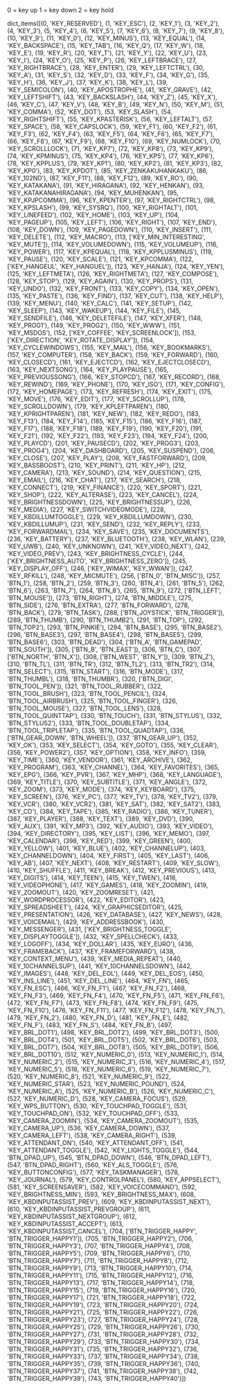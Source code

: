 



0 = key up
1 = key down
2 = key hold

dict_items([(0, 'KEY_RESERVED'), (1, 'KEY_ESC'), (2, 'KEY_1'), (3, 'KEY_2'), (4, 'KEY_3'), (5, 'KEY_4'), (6, 'KEY_5'), (7, 'KEY_6'), (8, 'KEY_7'), (9, 'KEY_8'), (10, 'KEY_9'), (11, 'KEY_0'), (12, 'KEY_MINUS'), (13, 'KEY_EQUAL'), (14, 'KEY_BACKSPACE'), (15, 'KEY_TAB'), (16, 'KEY_Q'), (17, 'KEY_W'), (18, 'KEY_E'), (19, 'KEY_R'), (20, 'KEY_T'), (21, 'KEY_Y'), (22, 'KEY_U'), (23, 'KEY_I'), (24, 'KEY_O'), (25, 'KEY_P'), (26, 'KEY_LEFTBRACE'), (27, 'KEY_RIGHTBRACE'), (28, 'KEY_ENTER'), (29, 'KEY_LEFTCTRL'), (30, 'KEY_A'), (31, 'KEY_S'), (32, 'KEY_D'), (33, 'KEY_F'), (34, 'KEY_G'), (35, 'KEY_H'), (36, 'KEY_J'), (37, 'KEY_K'), (38, 'KEY_L'), (39, 'KEY_SEMICOLON'), (40, 'KEY_APOSTROPHE'), (41, 'KEY_GRAVE'), (42, 'KEY_LEFTSHIFT'), (43, 'KEY_BACKSLASH'), (44, 'KEY_Z'), (45, 'KEY_X'), (46, 'KEY_C'), (47, 'KEY_V'), (48, 'KEY_B'), (49, 'KEY_N'), (50, 'KEY_M'), (51, 'KEY_COMMA'), (52, 'KEY_DOT'), (53, 'KEY_SLASH'), (54, 'KEY_RIGHTSHIFT'), (55, 'KEY_KPASTERISK'), (56, 'KEY_LEFTALT'), (57, 'KEY_SPACE'), (58, 'KEY_CAPSLOCK'), (59, 'KEY_F1'), (60, 'KEY_F2'), (61, 'KEY_F3'), (62, 'KEY_F4'), (63, 'KEY_F5'), (64, 'KEY_F6'), (65, 'KEY_F7'), (66, 'KEY_F8'), (67, 'KEY_F9'), (68, 'KEY_F10'), (69, 'KEY_NUMLOCK'), (70, 'KEY_SCROLLLOCK'), (71, 'KEY_KP7'), (72, 'KEY_KP8'), (73, 'KEY_KP9'), (74, 'KEY_KPMINUS'), (75, 'KEY_KP4'), (76, 'KEY_KP5'), (77, 'KEY_KP6'), (78, 'KEY_KPPLUS'), (79, 'KEY_KP1'), (80, 'KEY_KP2'), (81, 'KEY_KP3'), (82, 'KEY_KP0'), (83, 'KEY_KPDOT'), (85, 'KEY_ZENKAKUHANKAKU'), (86, 'KEY_102ND'), (87, 'KEY_F11'), (88, 'KEY_F12'), (89, 'KEY_RO'), (90, 'KEY_KATAKANA'), (91, 'KEY_HIRAGANA'), (92, 'KEY_HENKAN'), (93, 'KEY_KATAKANAHIRAGANA'), (94, 'KEY_MUHENKAN'), (95, 'KEY_KPJPCOMMA'), (96, 'KEY_KPENTER'), (97, 'KEY_RIGHTCTRL'), (98, 'KEY_KPSLASH'), (99, 'KEY_SYSRQ'), (100, 'KEY_RIGHTALT'), (101, 'KEY_LINEFEED'), (102, 'KEY_HOME'), (103, 'KEY_UP'), (104, 'KEY_PAGEUP'), (105, 'KEY_LEFT'), (106, 'KEY_RIGHT'), (107, 'KEY_END'), (108, 'KEY_DOWN'), (109, 'KEY_PAGEDOWN'), (110, 'KEY_INSERT'), (111, 'KEY_DELETE'), (112, 'KEY_MACRO'), (113, ['KEY_MIN_INTERESTING', 'KEY_MUTE']), (114, 'KEY_VOLUMEDOWN'), (115, 'KEY_VOLUMEUP'), (116, 'KEY_POWER'), (117, 'KEY_KPEQUAL'), (118, 'KEY_KPPLUSMINUS'), (119, 'KEY_PAUSE'), (120, 'KEY_SCALE'), (121, 'KEY_KPCOMMA'), (122, ['KEY_HANGEUL', 'KEY_HANGUEL']), (123, 'KEY_HANJA'), (124, 'KEY_YEN'), (125, 'KEY_LEFTMETA'), (126, 'KEY_RIGHTMETA'), (127, 'KEY_COMPOSE'), (128, 'KEY_STOP'), (129, 'KEY_AGAIN'), (130, 'KEY_PROPS'), (131, 'KEY_UNDO'), (132, 'KEY_FRONT'), (133, 'KEY_COPY'), (134, 'KEY_OPEN'), (135, 'KEY_PASTE'), (136, 'KEY_FIND'), (137, 'KEY_CUT'), (138, 'KEY_HELP'), (139, 'KEY_MENU'), (140, 'KEY_CALC'), (141, 'KEY_SETUP'), (142, 'KEY_SLEEP'), (143, 'KEY_WAKEUP'), (144, 'KEY_FILE'), (145, 'KEY_SENDFILE'), (146, 'KEY_DELETEFILE'), (147, 'KEY_XFER'), (148, 'KEY_PROG1'), (149, 'KEY_PROG2'), (150, 'KEY_WWW'), (151, 'KEY_MSDOS'), (152, ['KEY_COFFEE', 'KEY_SCREENLOCK']), (153, ['KEY_DIRECTION', 'KEY_ROTATE_DISPLAY']), (154, 'KEY_CYCLEWINDOWS'), (155, 'KEY_MAIL'), (156, 'KEY_BOOKMARKS'), (157, 'KEY_COMPUTER'), (158, 'KEY_BACK'), (159, 'KEY_FORWARD'), (160, 'KEY_CLOSECD'), (161, 'KEY_EJECTCD'), (162, 'KEY_EJECTCLOSECD'), (163, 'KEY_NEXTSONG'), (164, 'KEY_PLAYPAUSE'), (165, 'KEY_PREVIOUSSONG'), (166, 'KEY_STOPCD'), (167, 'KEY_RECORD'), (168, 'KEY_REWIND'), (169, 'KEY_PHONE'), (170, 'KEY_ISO'), (171, 'KEY_CONFIG'), (172, 'KEY_HOMEPAGE'), (173, 'KEY_REFRESH'), (174, 'KEY_EXIT'), (175, 'KEY_MOVE'), (176, 'KEY_EDIT'), (177, 'KEY_SCROLLUP'), (178, 'KEY_SCROLLDOWN'), (179, 'KEY_KPLEFTPAREN'), (180, 'KEY_KPRIGHTPAREN'), (181, 'KEY_NEW'), (182, 'KEY_REDO'), (183, 'KEY_F13'), (184, 'KEY_F14'), (185, 'KEY_F15'), (186, 'KEY_F16'), (187, 'KEY_F17'), (188, 'KEY_F18'), (189, 'KEY_F19'), (190, 'KEY_F20'), (191, 'KEY_F21'), (192, 'KEY_F22'), (193, 'KEY_F23'), (194, 'KEY_F24'), (200, 'KEY_PLAYCD'), (201, 'KEY_PAUSECD'), (202, 'KEY_PROG3'), (203, 'KEY_PROG4'), (204, 'KEY_DASHBOARD'), (205, 'KEY_SUSPEND'), (206, 'KEY_CLOSE'), (207, 'KEY_PLAY'), (208, 'KEY_FASTFORWARD'), (209, 'KEY_BASSBOOST'), (210, 'KEY_PRINT'), (211, 'KEY_HP'), (212, 'KEY_CAMERA'), (213, 'KEY_SOUND'), (214, 'KEY_QUESTION'), (215, 'KEY_EMAIL'), (216, 'KEY_CHAT'), (217, 'KEY_SEARCH'), (218, 'KEY_CONNECT'), (219, 'KEY_FINANCE'), (220, 'KEY_SPORT'), (221, 'KEY_SHOP'), (222, 'KEY_ALTERASE'), (223, 'KEY_CANCEL'), (224, 'KEY_BRIGHTNESSDOWN'), (225, 'KEY_BRIGHTNESSUP'), (226, 'KEY_MEDIA'), (227, 'KEY_SWITCHVIDEOMODE'), (228, 'KEY_KBDILLUMTOGGLE'), (229, 'KEY_KBDILLUMDOWN'), (230, 'KEY_KBDILLUMUP'), (231, 'KEY_SEND'), (232, 'KEY_REPLY'), (233, 'KEY_FORWARDMAIL'), (234, 'KEY_SAVE'), (235, 'KEY_DOCUMENTS'), (236, 'KEY_BATTERY'), (237, 'KEY_BLUETOOTH'), (238, 'KEY_WLAN'), (239, 'KEY_UWB'), (240, 'KEY_UNKNOWN'), (241, 'KEY_VIDEO_NEXT'), (242, 'KEY_VIDEO_PREV'), (243, 'KEY_BRIGHTNESS_CYCLE'), (244, ['KEY_BRIGHTNESS_AUTO', 'KEY_BRIGHTNESS_ZERO']), (245, 'KEY_DISPLAY_OFF'), (246, ['KEY_WIMAX', 'KEY_WWAN']), (247, 'KEY_RFKILL'), (248, 'KEY_MICMUTE'), (256, ['BTN_0', 'BTN_MISC']), (257, 'BTN_1'), (258, 'BTN_2'), (259, 'BTN_3'), (260, 'BTN_4'), (261, 'BTN_5'), (262, 'BTN_6'), (263, 'BTN_7'), (264, 'BTN_8'), (265, 'BTN_9'), (272, ['BTN_LEFT', 'BTN_MOUSE']), (273, 'BTN_RIGHT'), (274, 'BTN_MIDDLE'), (275, 'BTN_SIDE'), (276, 'BTN_EXTRA'), (277, 'BTN_FORWARD'), (278, 'BTN_BACK'), (279, 'BTN_TASK'), (288, ['BTN_JOYSTICK', 'BTN_TRIGGER']), (289, 'BTN_THUMB'), (290, 'BTN_THUMB2'), (291, 'BTN_TOP'), (292, 'BTN_TOP2'), (293, 'BTN_PINKIE'), (294, 'BTN_BASE'), (295, 'BTN_BASE2'), (296, 'BTN_BASE3'), (297, 'BTN_BASE4'), (298, 'BTN_BASE5'), (299, 'BTN_BASE6'), (303, 'BTN_DEAD'), (304, ['BTN_A', 'BTN_GAMEPAD', 'BTN_SOUTH']), (305, ['BTN_B', 'BTN_EAST']), (306, 'BTN_C'), (307, ['BTN_NORTH', 'BTN_X']), (308, ['BTN_WEST', 'BTN_Y']), (309, 'BTN_Z'), (310, 'BTN_TL'), (311, 'BTN_TR'), (312, 'BTN_TL2'), (313, 'BTN_TR2'), (314, 'BTN_SELECT'), (315, 'BTN_START'), (316, 'BTN_MODE'), (317, 'BTN_THUMBL'), (318, 'BTN_THUMBR'), (320, ['BTN_DIGI', 'BTN_TOOL_PEN']), (321, 'BTN_TOOL_RUBBER'), (322, 'BTN_TOOL_BRUSH'), (323, 'BTN_TOOL_PENCIL'), (324, 'BTN_TOOL_AIRBRUSH'), (325, 'BTN_TOOL_FINGER'), (326, 'BTN_TOOL_MOUSE'), (327, 'BTN_TOOL_LENS'), (328, 'BTN_TOOL_QUINTTAP'), (330, 'BTN_TOUCH'), (331, 'BTN_STYLUS'), (332, 'BTN_STYLUS2'), (333, 'BTN_TOOL_DOUBLETAP'), (334, 'BTN_TOOL_TRIPLETAP'), (335, 'BTN_TOOL_QUADTAP'), (336, ['BTN_GEAR_DOWN', 'BTN_WHEEL']), (337, 'BTN_GEAR_UP'), (352, 'KEY_OK'), (353, 'KEY_SELECT'), (354, 'KEY_GOTO'), (355, 'KEY_CLEAR'), (356, 'KEY_POWER2'), (357, 'KEY_OPTION'), (358, 'KEY_INFO'), (359, 'KEY_TIME'), (360, 'KEY_VENDOR'), (361, 'KEY_ARCHIVE'), (362, 'KEY_PROGRAM'), (363, 'KEY_CHANNEL'), (364, 'KEY_FAVORITES'), (365, 'KEY_EPG'), (366, 'KEY_PVR'), (367, 'KEY_MHP'), (368, 'KEY_LANGUAGE'), (369, 'KEY_TITLE'), (370, 'KEY_SUBTITLE'), (371, 'KEY_ANGLE'), (372, 'KEY_ZOOM'), (373, 'KEY_MODE'), (374, 'KEY_KEYBOARD'), (375, 'KEY_SCREEN'), (376, 'KEY_PC'), (377, 'KEY_TV'), (378, 'KEY_TV2'), (379, 'KEY_VCR'), (380, 'KEY_VCR2'), (381, 'KEY_SAT'), (382, 'KEY_SAT2'), (383, 'KEY_CD'), (384, 'KEY_TAPE'), (385, 'KEY_RADIO'), (386, 'KEY_TUNER'), (387, 'KEY_PLAYER'), (388, 'KEY_TEXT'), (389, 'KEY_DVD'), (390, 'KEY_AUX'), (391, 'KEY_MP3'), (392, 'KEY_AUDIO'), (393, 'KEY_VIDEO'), (394, 'KEY_DIRECTORY'), (395, 'KEY_LIST'), (396, 'KEY_MEMO'), (397, 'KEY_CALENDAR'), (398, 'KEY_RED'), (399, 'KEY_GREEN'), (400, 'KEY_YELLOW'), (401, 'KEY_BLUE'), (402, 'KEY_CHANNELUP'), (403, 'KEY_CHANNELDOWN'), (404, 'KEY_FIRST'), (405, 'KEY_LAST'), (406, 'KEY_AB'), (407, 'KEY_NEXT'), (408, 'KEY_RESTART'), (409, 'KEY_SLOW'), (410, 'KEY_SHUFFLE'), (411, 'KEY_BREAK'), (412, 'KEY_PREVIOUS'), (413, 'KEY_DIGITS'), (414, 'KEY_TEEN'), (415, 'KEY_TWEN'), (416, 'KEY_VIDEOPHONE'), (417, 'KEY_GAMES'), (418, 'KEY_ZOOMIN'), (419, 'KEY_ZOOMOUT'), (420, 'KEY_ZOOMRESET'), (421, 'KEY_WORDPROCESSOR'), (422, 'KEY_EDITOR'), (423, 'KEY_SPREADSHEET'), (424, 'KEY_GRAPHICSEDITOR'), (425, 'KEY_PRESENTATION'), (426, 'KEY_DATABASE'), (427, 'KEY_NEWS'), (428, 'KEY_VOICEMAIL'), (429, 'KEY_ADDRESSBOOK'), (430, 'KEY_MESSENGER'), (431, ['KEY_BRIGHTNESS_TOGGLE', 'KEY_DISPLAYTOGGLE']), (432, 'KEY_SPELLCHECK'), (433, 'KEY_LOGOFF'), (434, 'KEY_DOLLAR'), (435, 'KEY_EURO'), (436, 'KEY_FRAMEBACK'), (437, 'KEY_FRAMEFORWARD'), (438, 'KEY_CONTEXT_MENU'), (439, 'KEY_MEDIA_REPEAT'), (440, 'KEY_10CHANNELSUP'), (441, 'KEY_10CHANNELSDOWN'), (442, 'KEY_IMAGES'), (448, 'KEY_DEL_EOL'), (449, 'KEY_DEL_EOS'), (450, 'KEY_INS_LINE'), (451, 'KEY_DEL_LINE'), (464, 'KEY_FN'), (465, 'KEY_FN_ESC'), (466, 'KEY_FN_F1'), (467, 'KEY_FN_F2'), (468, 'KEY_FN_F3'), (469, 'KEY_FN_F4'), (470, 'KEY_FN_F5'), (471, 'KEY_FN_F6'), (472, 'KEY_FN_F7'), (473, 'KEY_FN_F8'), (474, 'KEY_FN_F9'), (475, 'KEY_FN_F10'), (476, 'KEY_FN_F11'), (477, 'KEY_FN_F12'), (478, 'KEY_FN_1'), (479, 'KEY_FN_2'), (480, 'KEY_FN_D'), (481, 'KEY_FN_E'), (482, 'KEY_FN_F'), (483, 'KEY_FN_S'), (484, 'KEY_FN_B'), (497, 'KEY_BRL_DOT1'), (498, 'KEY_BRL_DOT2'), (499, 'KEY_BRL_DOT3'), (500, 'KEY_BRL_DOT4'), (501, 'KEY_BRL_DOT5'), (502, 'KEY_BRL_DOT6'), (503, 'KEY_BRL_DOT7'), (504, 'KEY_BRL_DOT8'), (505, 'KEY_BRL_DOT9'), (506, 'KEY_BRL_DOT10'), (512, 'KEY_NUMERIC_0'), (513, 'KEY_NUMERIC_1'), (514, 'KEY_NUMERIC_2'), (515, 'KEY_NUMERIC_3'), (516, 'KEY_NUMERIC_4'), (517, 'KEY_NUMERIC_5'), (518, 'KEY_NUMERIC_6'), (519, 'KEY_NUMERIC_7'), (520, 'KEY_NUMERIC_8'), (521, 'KEY_NUMERIC_9'), (522, 'KEY_NUMERIC_STAR'), (523, 'KEY_NUMERIC_POUND'), (524, 'KEY_NUMERIC_A'), (525, 'KEY_NUMERIC_B'), (526, 'KEY_NUMERIC_C'), (527, 'KEY_NUMERIC_D'), (528, 'KEY_CAMERA_FOCUS'), (529, 'KEY_WPS_BUTTON'), (530, 'KEY_TOUCHPAD_TOGGLE'), (531, 'KEY_TOUCHPAD_ON'), (532, 'KEY_TOUCHPAD_OFF'), (533, 'KEY_CAMERA_ZOOMIN'), (534, 'KEY_CAMERA_ZOOMOUT'), (535, 'KEY_CAMERA_UP'), (536, 'KEY_CAMERA_DOWN'), (537, 'KEY_CAMERA_LEFT'), (538, 'KEY_CAMERA_RIGHT'), (539, 'KEY_ATTENDANT_ON'), (540, 'KEY_ATTENDANT_OFF'), (541, 'KEY_ATTENDANT_TOGGLE'), (542, 'KEY_LIGHTS_TOGGLE'), (544, 'BTN_DPAD_UP'), (545, 'BTN_DPAD_DOWN'), (546, 'BTN_DPAD_LEFT'), (547, 'BTN_DPAD_RIGHT'), (560, 'KEY_ALS_TOGGLE'), (576, 'KEY_BUTTONCONFIG'), (577, 'KEY_TASKMANAGER'), (578, 'KEY_JOURNAL'), (579, 'KEY_CONTROLPANEL'), (580, 'KEY_APPSELECT'), (581, 'KEY_SCREENSAVER'), (582, 'KEY_VOICECOMMAND'), (592, 'KEY_BRIGHTNESS_MIN'), (593, 'KEY_BRIGHTNESS_MAX'), (608, 'KEY_KBDINPUTASSIST_PREV'), (609, 'KEY_KBDINPUTASSIST_NEXT'), (610, 'KEY_KBDINPUTASSIST_PREVGROUP'), (611, 'KEY_KBDINPUTASSIST_NEXTGROUP'), (612, 'KEY_KBDINPUTASSIST_ACCEPT'), (613, 'KEY_KBDINPUTASSIST_CANCEL'), (704, ['BTN_TRIGGER_HAPPY', 'BTN_TRIGGER_HAPPY1']), (705, 'BTN_TRIGGER_HAPPY2'), (706, 'BTN_TRIGGER_HAPPY3'), (707, 'BTN_TRIGGER_HAPPY4'), (708, 'BTN_TRIGGER_HAPPY5'), (709, 'BTN_TRIGGER_HAPPY6'), (710, 'BTN_TRIGGER_HAPPY7'), (711, 'BTN_TRIGGER_HAPPY8'), (712, 'BTN_TRIGGER_HAPPY9'), (713, 'BTN_TRIGGER_HAPPY10'), (714, 'BTN_TRIGGER_HAPPY11'), (715, 'BTN_TRIGGER_HAPPY12'), (716, 'BTN_TRIGGER_HAPPY13'), (717, 'BTN_TRIGGER_HAPPY14'), (718, 'BTN_TRIGGER_HAPPY15'), (719, 'BTN_TRIGGER_HAPPY16'), (720, 'BTN_TRIGGER_HAPPY17'), (721, 'BTN_TRIGGER_HAPPY18'), (722, 'BTN_TRIGGER_HAPPY19'), (723, 'BTN_TRIGGER_HAPPY20'), (724, 'BTN_TRIGGER_HAPPY21'), (725, 'BTN_TRIGGER_HAPPY22'), (726, 'BTN_TRIGGER_HAPPY23'), (727, 'BTN_TRIGGER_HAPPY24'), (728, 'BTN_TRIGGER_HAPPY25'), (729, 'BTN_TRIGGER_HAPPY26'), (730, 'BTN_TRIGGER_HAPPY27'), (731, 'BTN_TRIGGER_HAPPY28'), (732, 'BTN_TRIGGER_HAPPY29'), (733, 'BTN_TRIGGER_HAPPY30'), (734, 'BTN_TRIGGER_HAPPY31'), (735, 'BTN_TRIGGER_HAPPY32'), (736, 'BTN_TRIGGER_HAPPY33'), (737, 'BTN_TRIGGER_HAPPY34'), (738, 'BTN_TRIGGER_HAPPY35'), (739, 'BTN_TRIGGER_HAPPY36'), (740, 'BTN_TRIGGER_HAPPY37'), (741, 'BTN_TRIGGER_HAPPY38'), (742, 'BTN_TRIGGER_HAPPY39'), (743, 'BTN_TRIGGER_HAPPY40')])


